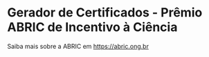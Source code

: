 # Gerador de Certificados - Prêmio ABRIC de Incentivo à Ciência
Saiba mais sobre a ABRIC em https://abric.ong.br
